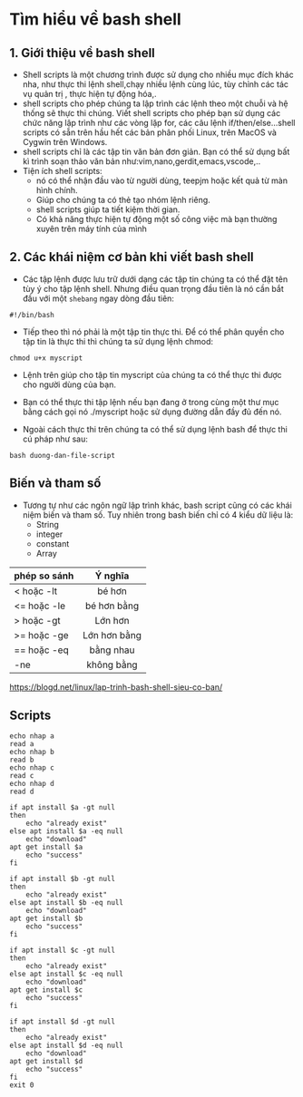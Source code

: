 # Tìm hiểu về bash shell # 
## 1. Giới thiệu về bash shell ## 
- Shell scripts là một chương trình được sử dụng cho nhiều mục đích khác nha, như thực thi lệnh shell,chạy nhiều lệnh cùng lúc, tùy chỉnh các tác vụ quản trị , thực hiện tự động hóa,.
- shell scripts cho phép chúng ta lập trình các lệnh theo một chuỗi và hệ thống sẽ thực thi chúng. Viết shell scripts cho phép bạn sử dụng các chức năng lập trình như các vòng lặp for, các câu lệnh if/then/else...shell scripts có sẵn trên hầu hết các bản phân phối Linux, trên MacOS và Cygwin trên Windows. 
- shell scripts chỉ là các tập tin văn bản đơn giản. Bạn có thể sử dụng bất kì trình soạn thảo văn bản như:vim,nano,gerdit,emacs,vscode,..
- Tiện ích shell scripts:
  - nó có thể nhận đầu vào từ người dùng, teepjm hoặc kết quả từ màn hình chính. 
  - Giúp cho chúng ta có thẻ tạo nhóm lệnh riêng. 
  - shell scripts giúp ta tiết kiệm thời gian. 
  - Có khả năng thực hiện tự động một số công việc mà bạn thường xuyên trên máy tính của mình 
## 2. Các khái niệm cơ bản khi viết bash shell ## 
- Các tập lệnh được lưu trữ dưới dạng các tập tin chúng ta có thể đặt tên tùy ý cho tập lệnh shell. Nhưng điều quan trọng đầu tiên là nó cần bắt đầu với một `shebang` ngay dòng đầu tiên: 
```
#!/bin/bash
```
- Tiếp theo thì nó phải là một tập tin thực thi. Để có thể phân quyền cho tập tin là thực thi thì chúng ta sử dụng lệnh chmod:
```
chmod u+x myscript
```
- Lệnh trên giúp cho tập tin myscript của chúng ta có thể thực thi được cho người dùng của bạn.

- Bạn có thể thực thi tập lệnh nếu bạn đang ở trong cùng một thư mục bằng cách gọi nó ./myscript hoặc sử dụng đường dẫn đầy đủ đến nó. 
- Ngoài cách thực thi trên chúng ta có thể sử dụng lệnh bash để thực thi cú pháp như sau:
```
bash duong-dan-file-script
```
## Biến và tham số ## 
- Tương tự như các ngôn ngữ lập trình khác, bash script cũng có các khái niệm biến và tham số. Tuy nhiên trong bash biến chỉ có 4 kiểu dữ liệu là:
  - String
  - integer
  - constant
  - Array

| phép so sánh     | Ý nghĩa         | 
| ------------- |:-------------:|
| < hoặc -lt     | bé hơn        | 
| <= hoặc -le      | bé hơn bằng        | 
| > hoặc -gt      | Lớn hơn        | 
| >= hoặc -ge      | Lớn hơn bằng       | 
| == hoặc -eq      | bằng nhau       | 
| -ne      | không bằng        | 

https://blogd.net/linux/lap-trinh-bash-shell-sieu-co-ban/

## Scripts ## 
```
echo nhap a
read a 
echo nhap b
read b 
echo nhap c
read c 
echo nhap d 
read d 

if apt install $a -gt null 
then 
	echo "already exist" 
else apt install $a -eq null 
	echo "download" 
apt get install $a 
	echo "success" 
fi 

if apt install $b -gt null 
then 
	echo "already exist" 
else apt install $b -eq null 
	echo "download" 
apt get install $b 
	echo "success" 
fi 

if apt install $c -gt null 
then 
	echo "already exist" 
else apt install $c -eq null 
	echo "download" 
apt get install $c 
	echo "success" 
fi 

if apt install $d -gt null 
then 
	echo "already exist" 
else apt install $d -eq null 
	echo "download" 
apt get install $d 
	echo "success" 
fi 
exit 0 
```
